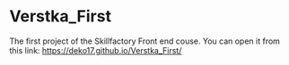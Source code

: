 # Verstka_First

The first project of the Skillfactory Front end couse. You can open it from this link: https://deko17.github.io/Verstka_First/

